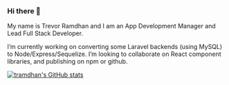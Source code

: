 ### Hi there 👋

My name is Trevor Ramdhan and I am an App Development Manager and Lead Full Stack Developer.

I’m currently working on converting some Laravel backends (using MySQL) to Node/Express/Sequelize.
I’m looking to collaborate on React component libraries, and publishing on npm or github.

<!--
**tramdhan/tramdhan** is a ✨ _special_ ✨ repository because its `README.md` (this file) appears on your GitHub profile.

Here are some ideas to get you started:

- 🔭 I’m currently working on ...
- 🌱 I’m currently learning ...
- 👯 I’m looking to collaborate on ...
- 🤔 I’m looking for help with ...
- 💬 Ask me about ...
- 📫 How to reach me: ...
- 😄 Pronouns: ...
- ⚡ Fun fact: ...
-->

[![tramdhan's GitHub stats](https://github-readme-stats.vercel.app/api?username=tramdhan&&count_private=true&theme=dark)](https://github.com/tramdhan/github-readme-stats)
